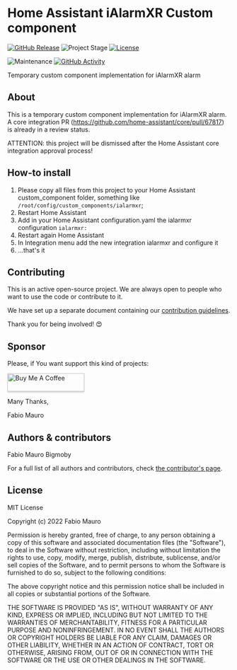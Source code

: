 # Home Assistant iAlarmXR Custom component

[![GitHub Release][releases-shield]][releases]
![Project Stage][project-stage-shield]
[![License][license-shield]](LICENSE.md)

![Maintenance][maintenance-shield]
[![GitHub Activity][commits-shield]][commits]

Temporary custom component implementation for iAlarmXR alarm

## About

This is a temporary custom component implementation for iAlarmXR alarm. A core integration PR (https://github.com/home-assistant/core/pull/67817) is already in a review status.

ATTENTION: this project will be dismissed after the Home Assistant core integration approval process!

## How-to install

1. Please copy all files from this project to your Home Assistant custom_component folder, something like `/root/config/custom_components/ialarmxr`;
2. Restart Home Assistant
3. Add in your Home Assistant configuration.yaml the ialarmxr configuration `ialarmxr:`
4. Restart again Home Assistant
5. In Integration menu add the new integration ialarmxr and configure it
6. ...that's it

## Contributing

This is an active open-source project. We are always open to people who want to
use the code or contribute to it.

We have set up a separate document containing our
[contribution guidelines](CONTRIBUTING.md).

Thank you for being involved! :heart_eyes:

## Sponsor

Please, if You want support this kind of projects:

<a href="https://www.buymeacoffee.com/bigmoby" target="_blank"><img src="https://www.buymeacoffee.com/assets/img/custom_images/orange_img.png" alt="Buy Me A Coffee" style="height: 41px !important;width: 174px !important;box-shadow: 0px 3px 2px 0px rgba(190, 190, 190, 0.5) !important;-webkit-box-shadow: 0px 3px 2px 0px rgba(190, 190, 190, 0.5) !important;" ></a>

Many Thanks,

Fabio Mauro

## Authors & contributors

Fabio Mauro Bigmoby

For a full list of all authors and contributors,
check [the contributor's page][contributors].

## License

MIT License

Copyright (c) 2022 Fabio Mauro

Permission is hereby granted, free of charge, to any person obtaining a copy
of this software and associated documentation files (the "Software"), to deal
in the Software without restriction, including without limitation the rights
to use, copy, modify, merge, publish, distribute, sublicense, and/or sell
copies of the Software, and to permit persons to whom the Software is
furnished to do so, subject to the following conditions:

The above copyright notice and this permission notice shall be included in all
copies or substantial portions of the Software.

THE SOFTWARE IS PROVIDED "AS IS", WITHOUT WARRANTY OF ANY KIND, EXPRESS OR
IMPLIED, INCLUDING BUT NOT LIMITED TO THE WARRANTIES OF MERCHANTABILITY,
FITNESS FOR A PARTICULAR PURPOSE AND NONINFRINGEMENT. IN NO EVENT SHALL THE
AUTHORS OR COPYRIGHT HOLDERS BE LIABLE FOR ANY CLAIM, DAMAGES OR OTHER
LIABILITY, WHETHER IN AN ACTION OF CONTRACT, TORT OR OTHERWISE, ARISING FROM,
OUT OF OR IN CONNECTION WITH THE SOFTWARE OR THE USE OR OTHER DEALINGS IN THE
SOFTWARE.


[original_project]: https://github.com/bigmoby/ialarmxr-custom-component
[contributors]: https://github.com/bigmoby/ialarmxr-custom-component/graphs/contributors
[aarch64-shield]: https://img.shields.io/badge/aarch64-yes-green.svg
[amd64-shield]: https://img.shields.io/badge/amd64-yes-green.svg
[armhf-shield]: https://img.shields.io/badge/armhf-yes-green.svg
[armv7-shield]: https://img.shields.io/badge/armv7-yes-green.svg
[commits-shield]: https://img.shields.io/github/commit-activity/y/bigmoby/ialarmxr-custom-component.svg
[commits]: https://github.com/bigmoby/ialarmxr-custom-component/commits/main
[i386-shield]: https://img.shields.io/badge/i386-yes-green.svg
[issue]: https://img.shields.io/github/issues/bigmoby/ialarmxr-custom-component.svg
[license-shield]: https://img.shields.io/github/license/bigmoby/ialarmxr-custom-component.svg
[maintenance-shield]: https://img.shields.io/maintenance/yes/2022.svg
[project-stage-shield]: https://img.shields.io/badge/project%20stage-production%20ready-brightgreen.svg
[reddit]: https://reddit.com/r/homeassistant
[releases-shield]: https://img.shields.io/github/release/bigmoby/ialarmxr-custom-component.svg
[releases]: https://github.com/bigmoby/ialarmxr-custom-component/releases
[repository]: https://github.com/bigmoby/ialarmxr-custom-component
